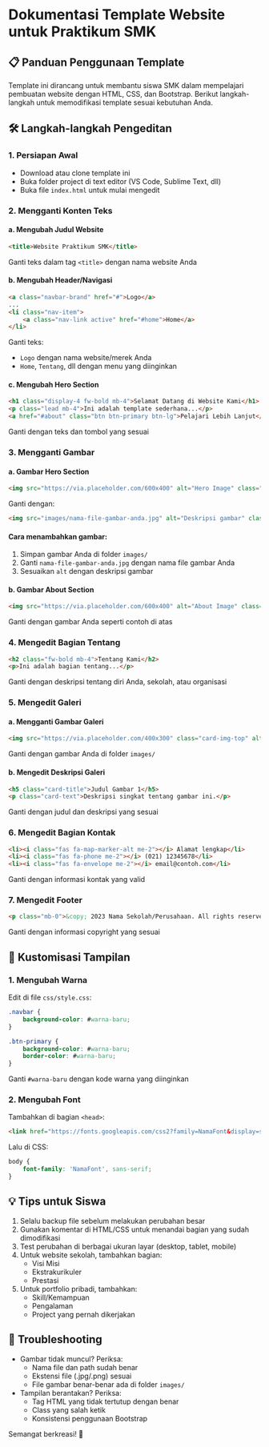 # Dokumentasi Template Website untuk Praktikum SMK

## 📋 Panduan Penggunaan Template

Template ini dirancang untuk membantu siswa SMK dalam mempelajari pembuatan website dengan HTML, CSS, dan Bootstrap. Berikut langkah-langkah untuk memodifikasi template sesuai kebutuhan Anda.

## 🛠️ Langkah-langkah Pengeditan

### 1. **Persiapan Awal**
- Download atau clone template ini
- Buka folder project di text editor (VS Code, Sublime Text, dll)
- Buka file `index.html` untuk mulai mengedit

### 2. **Mengganti Konten Teks**

#### a. Mengubah Judul Website
```html
<title>Website Praktikum SMK</title> 
```
Ganti teks dalam tag `<title>` dengan nama website Anda

#### b. Mengubah Header/Navigasi
```html
<a class="navbar-brand" href="#">Logo</a>
...
<li class="nav-item">
    <a class="nav-link active" href="#home">Home</a>
</li>
```
Ganti teks:
- `Logo` dengan nama website/merek Anda
- `Home`, `Tentang`, dll dengan menu yang diinginkan

#### c. Mengubah Hero Section
```html
<h1 class="display-4 fw-bold mb-4">Selamat Datang di Website Kami</h1>
<p class="lead mb-4">Ini adalah template sederhana...</p>
<a href="#about" class="btn btn-primary btn-lg">Pelajari Lebih Lanjut</a>
```
Ganti dengan teks dan tombol yang sesuai

### 3. **Mengganti Gambar**

#### a. Gambar Hero Section
```html
<img src="https://via.placeholder.com/600x400" alt="Hero Image" class="img-fluid rounded">
```
Ganti dengan:
```html
<img src="images/nama-file-gambar-anda.jpg" alt="Deskripsi gambar" class="img-fluid rounded">
```

#### Cara menambahkan gambar:
1. Simpan gambar Anda di folder `images/`
2. Ganti `nama-file-gambar-anda.jpg` dengan nama file gambar Anda
3. Sesuaikan `alt` dengan deskripsi gambar

#### b. Gambar About Section
```html
<img src="https://via.placeholder.com/600x400" alt="About Image" class="img-fluid rounded">
```
Ganti dengan gambar Anda seperti contoh di atas

### 4. **Mengedit Bagian Tentang**
```html
<h2 class="fw-bold mb-4">Tentang Kami</h2>
<p>Ini adalah bagian tentang...</p>
```
Ganti dengan deskripsi tentang diri Anda, sekolah, atau organisasi

### 5. **Mengedit Galeri**

#### a. Mengganti Gambar Galeri
```html
<img src="https://via.placeholder.com/400x300" class="card-img-top" alt="Gallery Image 1">
```
Ganti dengan gambar Anda di folder `images/`

#### b. Mengedit Deskripsi Galeri
```html
<h5 class="card-title">Judul Gambar 1</h5>
<p class="card-text">Deskripsi singkat tentang gambar ini.</p>
```
Ganti dengan judul dan deskripsi yang sesuai

### 6. **Mengedit Bagian Kontak**
```html
<li><i class="fas fa-map-marker-alt me-2"></i> Alamat lengkap</li>
<li><i class="fas fa-phone me-2"></i> (021) 12345678</li>
<li><i class="fas fa-envelope me-2"></i> email@contoh.com</li>
```
Ganti dengan informasi kontak yang valid

### 7. **Mengedit Footer**
```html
<p class="mb-0">&copy; 2023 Nama Sekolah/Perusahaan. All rights reserved.</p>
```
Ganti dengan informasi copyright yang sesuai

## 🎨 Kustomisasi Tampilan

### 1. Mengubah Warna
Edit di file `css/style.css`:
```css
.navbar {
    background-color: #warna-baru;
}

.btn-primary {
    background-color: #warna-baru;
    border-color: #warna-baru;
}
```
Ganti `#warna-baru` dengan kode warna yang diinginkan

### 2. Mengubah Font
Tambahkan di bagian `<head>`:
```html
<link href="https://fonts.googleapis.com/css2?family=NamaFont&display=swap" rel="stylesheet">
```
Lalu di CSS:
```css
body {
    font-family: 'NamaFont', sans-serif;
}
```

## 💡 Tips untuk Siswa
1. Selalu backup file sebelum melakukan perubahan besar
2. Gunakan komentar di HTML/CSS untuk menandai bagian yang sudah dimodifikasi
3. Test perubahan di berbagai ukuran layar (desktop, tablet, mobile)
4. Untuk website sekolah, tambahkan bagian:
   - Visi Misi
   - Ekstrakurikuler
   - Prestasi
5. Untuk portfolio pribadi, tambahkan:
   - Skill/Kemampuan
   - Pengalaman
   - Project yang pernah dikerjakan

## 🔧 Troubleshooting
- Gambar tidak muncul? Periksa:
  - Nama file dan path sudah benar
  - Ekstensi file (.jpg/.png) sesuai
  - File gambar benar-benar ada di folder `images/`
- Tampilan berantakan? Periksa:
  - Tag HTML yang tidak tertutup dengan benar
  - Class yang salah ketik
  - Konsistensi penggunaan Bootstrap

Semangat berkreasi! 🚀